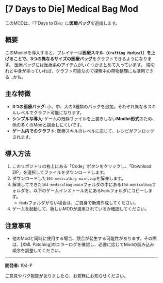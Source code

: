 # [7 Days to Die] Medical Bag Mod

このMODは、『7 Days to Die』に**医療バッグ**を追加します。

## 概要

このModletを導入すると、プレイヤーは**医療スキル（`Crafting Medical`）**を上げることで、3つの異なるサイズの**医療バッグ**をクラフトできるようになります。
医療バッグには医療系のアイテムがいくつかまとめて入っています。
端切れと中身が揃っていれば、クラフト可能なので探索中の荷物整理にも活用できる…かも。

## 主な特徴

* **3つの医療バッグ**: 小、中、大の3種類のバッグを追加。それぞれ異なるスキルレベルでクラフト可能になります。
* **シンプルな導入**: ゲームの既存ファイルを上書きしない**Modlet形式**のため、他の多くのModと競合しにくいです。
* **ゲーム内でのクラフト**: 医療スキルのレベルに応じて、レシピがアンロックされます。

## 導入方法

1.  このリポジトリの右上にある「Code」ボタンをクリックし、「Download ZIP」を選択してファイルをダウンロードします。
2.  ダウンロードした`104-medicalbag-main.zip`を解凍します。
3.  解凍してできた`104-medicalbag-main`フォルダの中にある`104-medicalbag`フォルダを、以下のゲームインストール先にある`Mods`フォルダにコピーします。
    * `Mods`フォルダがない場合は、ご自身で新規作成してください。
4.  ゲームを起動して、新しいMODが適用されているか確認してください。

## 注意事項

* 他のModと同時に使用する場合、競合が発生する可能性があります。その際は、[XML Patching]のエラーログを確認し、必要に応じてModの読み込み順序を調整してください。

---

**開発者:** 104-P

ご意見やバグ報告がありましたら、お気軽にお知らせください。